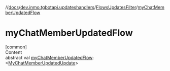 //[docs](../../../index.md)/[dev.inmo.tgbotapi.updateshandlers](../index.md)/[FlowsUpdatesFilter](index.md)/[myChatMemberUpdatedFlow](my-chat-member-updated-flow.md)



# myChatMemberUpdatedFlow  
[common]  
Content  
abstract val [myChatMemberUpdatedFlow](my-chat-member-updated-flow.md): <[MyChatMemberUpdatedUpdate](../../dev.inmo.tgbotapi.types.update/-my-chat-member-updated-update/index.md)>  




